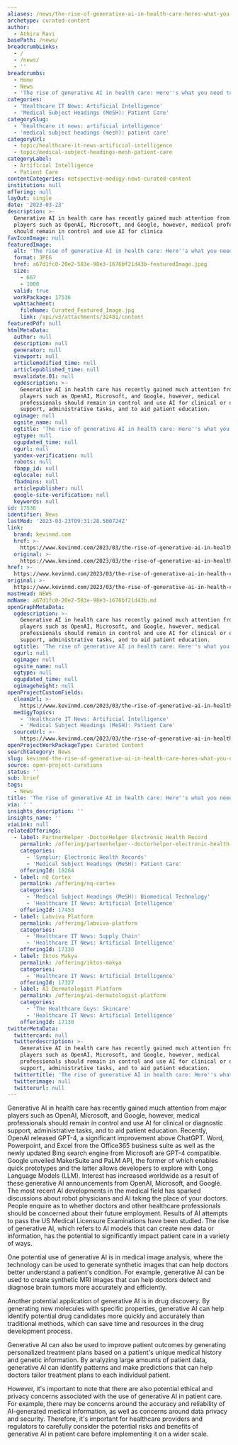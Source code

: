 ```yaml
---
aliases: /news/the-rise-of-generative-ai-in-health-care-heres-what-you-need-to-know
archetype: curated-content
author:
  - Athira Ravi
basePath: /news/
breadcrumbLinks:
  - /
  - /news/
  - ''
breadcrumbs:
  - Home
  - News
  - 'The rise of generative AI in health care: Here''s what you need to know'
categories:
  - 'Healthcare IT News: Artificial Intelligence'
  - 'Medical Subject Headings (MeSH): Patient Care'
categorySlug:
  - 'healthcare it news: artificial intelligence'
  - 'medical subject headings (mesh): patient care'
categoryUrl:
  - topic/healthcare-it-news-artificial-intelligence
  - topic/medical-subject-headings-mesh-patient-care
categoryLabel:
  - Artificial Intelligence
  - Patient Care
contentCategories: netspective-medigy-news-curated-content
institution: null
offering: null
layOut: single
date: '2023-03-23'
description: >-
  Generative AI in health care has recently gained much attention from major
  players such as OpenAI, Microsoft, and Google, however, medical professionals
  should remain in control and use AI for clinica
favIconImage: null
featuredImage:
  alt: 'The rise of generative AI in health care: Here''s what you need to know'
  format: JPEG
  href: a67d1fc0-20e2-583e-98e3-1676bf21d43b-featuredImage.jpeg
  size:
    - 667
    - 1000
  valid: true
  workPackage: 17536
  wpAttachment:
    fileName: Curated_Featured_Image.jpg
    link: /api/v3/attachments/32481/content
featuredPdf: null
htmlMetaData:
  author: null
  description: null
  generator: null
  viewport: null
  articlemodified_time: null
  articlepublished_time: null
  msvalidate.01: null
  ogdescription: >-
    Generative AI in health care has recently gained much attention from major
    players such as OpenAI, Microsoft, and Google, however, medical
    professionals should remain in control and use AI for clinical or diagnostic
    support, administrative tasks, and to aid patient education.
  ogimage: null
  ogsite_name: null
  ogtitle: 'The rise of generative AI in health care: Here''s what you need to know'
  ogtype: null
  ogupdated_time: null
  ogurl: null
  yandex-verification: null
  robots: null
  fbapp_id: null
  oglocale: null
  fbadmins: null
  articlepublisher: null
  google-site-verification: null
  keywords: null
id: 17536
identifier: News
lastMod: '2023-03-23T09:31:28.500724Z'
link:
  brand: kevinmd.com
  href: >-
    https://www.kevinmd.com/2023/03/the-rise-of-generative-ai-in-health-care-heres-what-you-need-to-know.html
  original: >-
    https://www.kevinmd.com/2023/03/the-rise-of-generative-ai-in-health-care-heres-what-you-need-to-know.html
href: >-
  https://www.kevinmd.com/2023/03/the-rise-of-generative-ai-in-health-care-heres-what-you-need-to-know.html
original: >-
  https://www.kevinmd.com/2023/03/the-rise-of-generative-ai-in-health-care-heres-what-you-need-to-know.html
mastHead: NEWS
mdName: a67d1fc0-20e2-583e-98e3-1676bf21d43b.md
openGraphMetaData:
  ogdescription: >-
    Generative AI in health care has recently gained much attention from major
    players such as OpenAI, Microsoft, and Google, however, medical
    professionals should remain in control and use AI for clinical or diagnostic
    support, administrative tasks, and to aid patient education.
  ogtitle: 'The rise of generative AI in health care: Here''s what you need to know'
  ogurl: null
  ogimage: null
  ogsite_name: null
  ogtype: null
  ogupdated_time: null
  ogimageheight: null
openProjectCustomFields:
  cleanUrl: >-
    https://www.kevinmd.com/2023/03/the-rise-of-generative-ai-in-health-care-heres-what-you-need-to-know.html
  medigyTopics:
    - 'Healthcare IT News: Artificial Intelligence'
    - 'Medical Subject Headings (MeSH): Patient Care'
  sourceUrl: >-
    https://www.kevinmd.com/2023/03/the-rise-of-generative-ai-in-health-care-heres-what-you-need-to-know.html
openProjectWorkPackageType: Curated Content
searchCategory: News
slug: kevinmd-the-rise-of-generative-ai-in-health-care-heres-what-you-need-to-know
source: open-project-curations
status: ''
sub: brief
tags:
  - News
title: 'The rise of generative AI in health care: Here''s what you need to know'
via: ' '
insights_description: ''
insights_name: ''
viaLink: null
relatedOfferings:
  - label: PartnerHelper -DoctorHelper Electronic Health Record
    permalink: /offering/partnerhelper--doctorhelper-electronic-health-record
    categories:
      - 'Symplur: Electronic Health Records'
      - 'Medical Subject Headings (MeSH): Patient Care'
    offeringId: 18264
  - label: nQ Cortex
    permalink: /offering/nq-cortex
    categories:
      - 'Medical Subject Headings (MeSH): Biomedical Technology'
      - 'Healthcare IT News: Artificial Intelligence'
    offeringId: 17453
  - label: Labviva Platform
    permalink: /offering/labviva-platform
    categories:
      - 'Healthcare IT News: Supply Chain'
      - 'Healthcare IT News: Artificial Intelligence'
    offeringId: 17330
  - label: Iktos Makya
    permalink: /offering/iktos-makya
    categories:
      - 'Healthcare IT News: Artificial Intelligence'
    offeringId: 17327
  - label: AI Dermatologist Platform
    permalink: /offering/ai-dermatologist-platform
    categories:
      - 'The Healthcare Guys: Skincare'
      - 'Healthcare IT News: Artificial Intelligence'
    offeringId: 17130
twitterMetaData:
  twittercard: null
  twitterdescription: >-
    Generative AI in health care has recently gained much attention from major
    players such as OpenAI, Microsoft, and Google, however, medical
    professionals should remain in control and use AI for clinical or diagnostic
    support, administrative tasks, and to aid patient education.
  twittertitle: 'The rise of generative AI in health care: Here''s what you need to know'
  twitterimage: null
  twitterurl: null
---
```

<p>Generative AI in health care has recently gained much attention from major players such as OpenAI, Microsoft, and Google, however, medical professionals should remain in control and use AI for clinical or diagnostic support, administrative tasks, and to aid patient education. Recently, OpenAI released GPT-4, a significant improvement above ChatGPT. Word, Powerpoint, and Excel from the Office365 business suite as well as the newly updated Bing search engine from Microsoft are GPT-4 compatible. Google unveiled MakerSuite and PaLM API, the former of which enables quick prototypes and the latter allows developers to explore with Long Language Models (LLM). Interest has increased worldwide as a result of these generative AI announcements from OpenAI, Microsoft, and Google. The most recent AI developments in the medical field has sparked discussions about robot physicians and AI taking the place of your doctors. People enquire as to whether doctors and other healthcare professionals should be concerned about their future employment. Results of AI attempts to pass the US Medical Licensure Examinations have been studied. The rise of generative AI, which refers to AI models that can create new data or information, has the potential to significantly impact patient care in a variety of ways.</p><p>One potential use of generative AI is in medical image analysis, where the technology can be used to generate synthetic images that can help doctors better understand a patient's condition. For example, generative AI can be used to create synthetic MRI images that can help doctors detect and diagnose brain tumors more accurately and efficiently.</p><p>Another potential application of generative AI is in drug discovery. By generating new molecules with specific properties, generative AI can help identify potential drug candidates more quickly and accurately than traditional methods, which can save time and resources in the drug development process.</p><p>Generative AI can also be used to improve patient outcomes by generating personalized treatment plans based on a patient's unique medical history and genetic information. By analyzing large amounts of patient data, generative AI can identify patterns and make predictions that can help doctors tailor treatment plans to each individual patient.</p><p>However, it's important to note that there are also potential ethical and privacy concerns associated with the use of generative AI in patient care. For example, there may be concerns around the accuracy and reliability of AI-generated medical information, as well as concerns around data privacy and security. Therefore, it's important for healthcare providers and regulators to carefully consider the potential risks and benefits of generative AI in patient care before implementing it on a wider scale.</p>